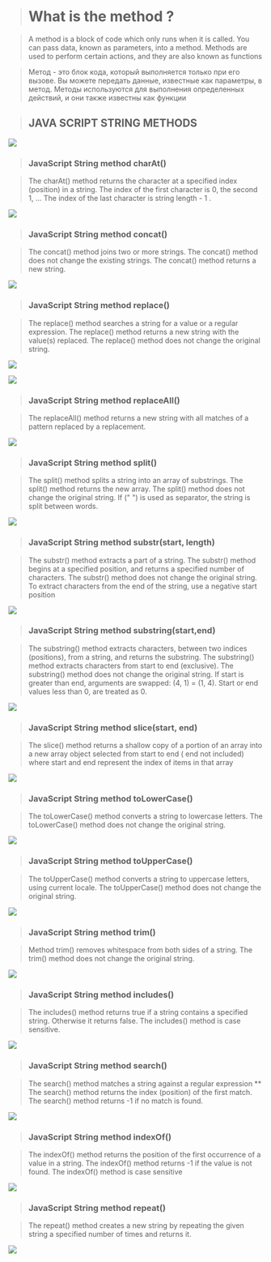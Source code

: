> # What is the method ?

 >A method is a block of code which only runs when it is called. 
 You can pass data, known as parameters, into a method. 
 Methods are used to perform certain actions, and they are
 also known as functions 

 >Метод - это блок кода, который выполняется только при его вызове. 
 Вы можете передать данные, известные как параметры, в метод. 
 Методы используются для выполнения определенных действий, и они
 также известны как функции

> ## JAVA SCRIPT STRING METHODS 

![](/images/Screenshot_2.png)

>### JavaScript String method charAt()

 >The charAt() method returns the character at a specified index (position) in a string.
The index of the first character is 0, the second 1, ...
The index of the last character is string length - 1 .

![](/images/Screenshot_3.png)

>### JavaScript String method concat() 

 >The concat() method joins two or more strings.
The concat() method does not change the existing strings.
The concat() method returns a new string. 

![](/images/Screenshot_4.png) 


>### JavaScript String method replace() 

 >The replace() method searches a string for a value or a regular expression.
 The replace() method returns a new string with the value(s) replaced.
 The replace() method does not change the original string.

 ![](/images/Screenshot_5.png) 

 ![](/images/Screenshot_11111.png)


>### JavaScript String method replaceAll() 

 >The replaceAll() method returns a new string with all matches of a pattern replaced by
a replacement.

![](/images/Screenshot_6.png) 


>### JavaScript String method split() 

 >The split() method splits a string into an array of substrings. The split() method returns the new
array. The split() method does not change the original string. If (" ") is used as separator, the string
is split between words.

![](/images/Screenshot_7.png)


>### JavaScript String method substr(start, length)

 >The substr() method extracts a part of a string.
The substr() method begins at a specified position, and returns a specified number of characters.
The substr() method does not change the original string.
To extract characters from the end of the string, use a negative start position

![](/images/Screenshot_8.png) 


>### JavaScript String method substring(start,end)

 >The substring() method extracts characters, between two indices (positions), from a string, and
returns the substring.
The substring() method extracts characters from start to end (exclusive).
The substring() method does not change the original string.
If start is greater than end, arguments are swapped: (4, 1) = (1, 4).
Start or end values less than 0, are treated as 0.

![](/images/Screenshot_10.png) 


>### JavaScript String method slice(start, end) 

 >The slice() method returns a shallow copy of a portion of an array into a new array object
selected from start to end ( end not included) where start and end represent the index of items
in that array 

![](/images/Screenshot_11.png) 


>### JavaScript String method toLowerCase()

 >The toLowerCase() method converts a string to lowercase letters.
The toLowerCase() method does not change the original string. 

![](/images/Screenshot_12.png) 


>### JavaScript String method toUpperCase()
 
 >The toUpperCase() method converts a string to uppercase letters, using current locale.
The toUpperCase() method does not change the original string.

![](/images/Screenshot_14.png) 


>### JavaScript String method trim() 

 >Method trim() removes whitespace from both sides of a string.
The trim() method does not change the original string.

![](/images/Screenshot_15.png) 


>### JavaScript String method includes()

 >The includes() method returns true if a string contains a specified string.
Otherwise it returns false.
The includes() method is case sensitive.

![](/images/Screenshot_16.png)

>### JavaScript String method search() 

 >The search() method matches a string against a regular expression **
The search() method returns the index (position) of the first match.
The search() method returns -1 if no match is found.

![](/images/Screenshot_17.png) 

>### JavaScript String method indexOf() 

 >The indexOf() method returns the position of the first occurrence of a value in a string.
The indexOf() method returns -1 if the value is not found.
The indexOf() method is case sensitive 

![](/images/Screenshot_20.png) 


>### JavaScript String method repeat() 

 >The repeat() method creates a new string by repeating the given string a specified number of
times and returns it.

![](/images/Screenshot_21.png)
